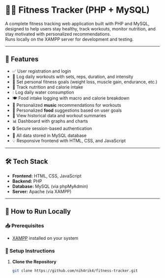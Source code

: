 # 🏋️‍♂️ Fitness Tracker (PHP + MySQL)

A complete fitness tracking web application built with PHP and MySQL, designed to help users stay healthy, track workouts, monitor nutrition, and stay motivated with personalized recommendations.  
Runs locally on the XAMPP server for development and testing.

---

## 📌 Features

- ✅ User registration and login
- 📝 Log daily workouts with sets, reps, duration, and intensity
- 🎯 Set personal fitness goals (weight loss, muscle gain, endurance, etc.)
- 🥗 Track nutrition and calorie intake
- 💧 Log daily water consumption
- 🍽️ Food intake logging with macro and calorie breakdown
- 🎵 Personalized **music** recommendations for workouts
- 🍱 Personalized **food** suggestions based on user goals
- 📅 View historical data and workout summaries
- 📊 Dashboard with graphs and charts
- 🔒 Secure session-based authentication
- 💾 All data stored in MySQL database
- 💡 Responsive frontend with HTML, CSS, and JavaScript

---

## 🛠️ Tech Stack

- **Frontend:** HTML, CSS, JavaScript  
- **Backend:** PHP  
- **Database:** MySQL (via phpMyAdmin)  
- **Server:** Apache (via XAMPP)

---

## 🚀 How to Run Locally

### 📥 Prerequisites

- [XAMPP](https://www.apachefriends.org/) installed on your system

### 🧪 Setup Instructions

1. **Clone the Repository**
   ```bash
   git clone https://github.com/nih4rik4/fitness-tracker.git
